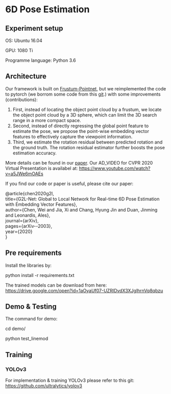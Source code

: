 # 6D Pose Estimation
## Experiment setup

OS: Ubuntu 16.04

GPU: 1080 Ti

Programme language: Python 3.6


## Architecture
Our framework is built on [Frustum-Pointnet](https://github.com/charlesq34/frustum-pointnets), but we reimplemented the code to pytorch (we borrom some code from this [git](https://github.com/fxia22/pointnet.pytorch).) with some improvements (contributions):   
1. First, instead of locating the object point cloud by a frustum, we locate the object point cloud by a 3D sphere, which can limit the 3D search range in a more compact space.   
2. Second, instead of directly regressing the global point feature to estimate the pose, we propose the point-wise embedding vector features to effectively capture the viewpoint information.  
3. Third, we estimate the rotation residual between predicted rotation and the ground truth. The rotation residual estimator further boosts the pose estimation accuracy.

More details can be found in our [paper](https://arxiv.org/abs/2003.11089). Our AD_VIDEO for CVPR 2020 Virtual Presentation is availabel at: https://www.youtube.com/watch?v=a5JWe6mOAEs

If you find our code or paper is useful, please cite our paper:

@article{chen2020g2l,<br>
  title={G2L-Net: Global to Local Network for Real-time 6D Pose Estimation with Embedding Vector Features},<br>
  author={Chen, Wei and Jia, Xi and Chang, Hyung Jin and Duan, Jinming and Leonardis, Ales},<br>
  journal={arXiv},<br>
  pages={arXiv--2003},<br>
  year={2020}<br>
}<br>

## Pre requirements
Install the libraries by:

python install -r requirements.txt

The trained models can be download from here: https://drive.google.com/open?id=1aOyaUf07-UZRIDvdX3XJglhrnVq8qbzu

## Demo & Testing
The command for demo:

cd demo/

python test_linemod

## Training
### YOLOv3
For implementation & training YOLOv3 please refer to this git: https://github.com/ultralytics/yolov3



